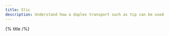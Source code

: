 ```yaml
---
title: Slic
description: Understand how a duplex transport such as tcp can be used with icerpc.
---
```


{% title /%}
